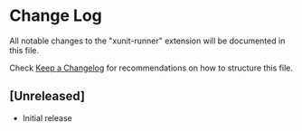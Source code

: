 # Change Log

All notable changes to the "xunit-runner" extension will be documented in this file.

Check [Keep a Changelog](http://keepachangelog.com/) for recommendations on how to structure this file.

## [Unreleased]

- Initial release